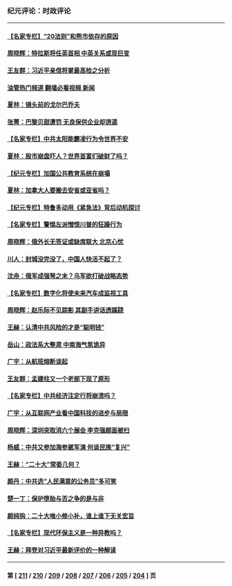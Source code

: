 ### 纪元评论：时政评论
---
#### [【名家专栏】“20法则”和熊市依存的原因](../../pages/nsc1025/n13818548.md?09070330) 
#### [周晓辉：特拉斯将任英首相 中英关系或现巨变](../../pages/nsc1025/n13818028.md?09070330) 
#### [王友群：习近平亲信将掌最高检之分析](../../pages/nsc1025/n13818080.md?09070330) 
#### [油管热门频道 翻墙必看视频 新闻](ok?09070330)
#### [夏林：镜头前的戈尔巴乔夫](../../pages/nsc1025/n13818083.md?09070330) 
#### [张菁：巴黎贝甜遭罚 无良保供企业却逍遥](../../pages/nsc1025/n13818011.md?09070330) 
#### [【名家专栏】中共太阳能霸凌行为令世界不安](../../pages/nsc1025/n13817785.md?09070330) 
#### [夏林：股市崩盘吓人？世界首富们破财了吗？](../../pages/nsc1025/n13815640.md?09070330) 
#### [【纪元专栏】加国公共教育系统在崩塌](../../pages/nsc1025/n13818000.md?09070330) 
#### [夏林：加拿大人要搬去安省或亚省吗？](../../pages/nsc1025/n13810218.md?09070330) 
#### [【纪元专栏】特鲁多动用《紧急法》背后动机探讨](../../pages/nsc1025/n13815648.md?09070330) 
#### [【名家专栏】警惕左派憎恨川普的狂躁行为](../../pages/nsc1025/n13817217.md?09070330) 
#### [周晓辉：俄外长无签证或缺席联大 北京心忧](../../pages/nsc1025/n13817299.md?09070330) 
#### [川人：封城没完没了，中国人快活不起了？](../../pages/nsc1025/n13817157.md?09070330) 
#### [沈舟：俄军成强弩之末？乌军欲打破战略态势](../../pages/nsc1025/n13816967.md?09070330) 
#### [【名家专栏】数字化将使未来汽车成监视工具](../../pages/nsc1025/n13816854.md?09070330) 
#### [周晓辉：赵乐际不见踪影 其副手讲话透蹊跷](../../pages/nsc1025/n13816807.md?09070330) 
#### [王赫：认清中共风险的才是“聪明钱”](../../pages/nsc1025/n13816677.md?09070330) 
#### [岳山：政法系大整肃 中南海气氛诡异](../../pages/nsc1025/n13816877.md?09070330) 
#### [广宇：从航班熔断谈起](../../pages/nsc1025/n13816644.md?09070330) 
#### [王友群：孟建柱又一个老部下现了原形](../../pages/nsc1025/n13816442.md?09070330) 
#### [【名家专栏】中共经济注定行将崩溃吗？](../../pages/nsc1025/n13816213.md?09070330) 
#### [广宇：从互联网产业看中国科技的进步与局限](../../pages/nsc1025/n13815981.md?09070330) 
#### [周晓辉：深圳突取消六个展会 李克强颜面被扫](../../pages/nsc1025/n13815712.md?09070330) 
#### [杨威：中共又参加海参崴军演 何谈民族“复兴”](../../pages/nsc1025/n13815737.md?09070330) 
#### [王赫：“二十大”常委几何？](../../pages/nsc1025/n13815644.md?09070330) 
#### [颜丹：中共选“人民满意的公务员”多可笑](../../pages/nsc1025/n13815680.md?09070330) 
#### [楚一丁：保护堕胎与否之争的是与非](../../pages/nsc1025/n13815642.md?09070330) 
#### [颜纯钩：二十大唯小修小补，谁上谁下无关宏旨](../../pages/nsc1025/n13815636.md?09070330) 
#### [【名家专栏】现代环保主义是一种异教吗？](../../pages/nsc1025/n13815457.md?09070330) 
#### [王赫：拜登对习近平最新评价的一种解读](../../pages/nsc1025/n13815228.md?09070330) 

---
#### 第 [ [211](./211.md?09070330) / [210](./210.md?09070330) / [209](./209.md?09070330) / [208](./208.md?09070330) / [207](./207.md?09070330) / [206](./206.md?09070330) / [205](./205.md?09070330) / [204](./204.md?09070330) ] 页
